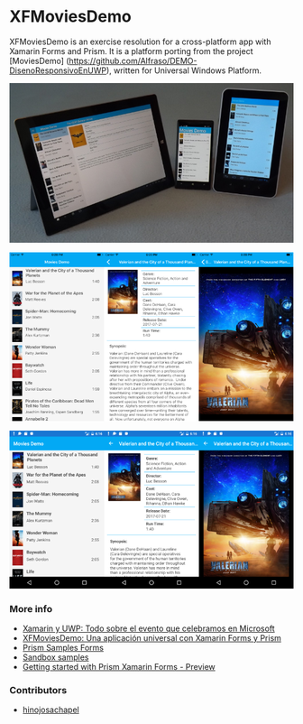 # XFMoviesDemo

XFMoviesDemo is an exercise resolution for a cross-platform app with Xamarin Forms and Prism. It is a platform porting from the project [MoviesDemo] (https://github.com/Alfraso/DEMO-DisenoResponsivoEnUWP), written for Universal Windows Platform.

![](https://github.com/hinojosachapel/XFMoviesDemo/blob/master/src/Screenshots/devices.png)

![](https://github.com/hinojosachapel/XFMoviesDemo/blob/master/src/Screenshots/ios-phone.png)

![](https://github.com/hinojosachapel/XFMoviesDemo/blob/master/src/Screenshots/android-phone.png)

### More info
  * [Xamarin y UWP: Todo sobre el evento que celebramos en Microsoft](http://www.bravent.net/xamarin-y-uwp-todo-sobre-el-evento-que-celebramos-en-microsoft/)
  * [XFMoviesDemo: Una aplicación universal con Xamarin Forms y Prism](http://www.hinojosachapel.com/2016/05/xfmoviesdemo-una-aplicacion-universal-con-xamarin-forms-y-prism.aspx)
  * [Prism Samples Forms](https://github.com/PrismLibrary/Prism-Samples-Forms)
  * [Sandbox samples](https://github.com/PrismLibrary/Prism/tree/master/Sandbox)
  * [Getting started with Prism Xamarin Forms - Preview](https://github.com/brianlagunas/GettingStartedWithPrismXamarinForms-Preview)

### Contributors
  * [hinojosachapel](https://github.com/hinojosachapel)
